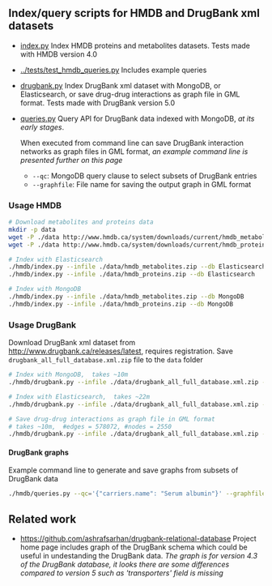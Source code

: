 
## Index/query scripts for HMDB and DrugBank xml datasets

* [index.py](index.py) Index HMDB proteins and metabolites datasets.
  Tests made with HMDB version 4.0

* [../tests/test_hmdb_queries.py](../tests/test_hmdb_queries.py)
  Includes example queries

* [drugbank.py](drugbank.py) Index DrugBank xml dataset with MongoDB,
  or Elasticsearch, or save drug-drug interactions as graph file in GML format.
  Tests made with DrugBank version 5.0

* [queries.py](queries.py) Query API for DrugBank data indexed with MongoDB,
  _at its early stages_.
  
  When executed from command line can save DrugBank
   interaction networks as graph files in GML format, _an example command line
    is presented further on this page_ 
   * `--qc`: MongoDB query clause to select subsets of DrugBank entries
   *  `--graphfile`: File name for saving the output graph in GML format
### Usage HMDB

```bash
# Download metabolites and proteins data
mkdir -p data
wget -P ./data http://www.hmdb.ca/system/downloads/current/hmdb_metabolites.zip
wget -P ./data http://www.hmdb.ca/system/downloads/current/hmdb_proteins.zip

# Index with Elasticsearch
./hmdb/index.py --infile ./data/hmdb_metabolites.zip --db Elasticsearch
./hmdb/index.py --infile ./data/hmdb_proteins.zip --db Elasticsearch

# Index with MongoDB
./hmdb/index.py --infile ./data/hmdb_metabolites.zip --db MongoDB
./hmdb/index.py --infile ./data/hmdb_proteins.zip --db MongoDB
```


### Usage DrugBank

Download DrugBank xml dataset from http://www.drugbank.ca/releases/latest,
requires registration. Save `drugbank_all_full_database.xml.zip` file to the
`data` folder

```bash
# Index with MongoDB,  takes ~10m
./hmdb/drugbank.py --infile ./data/drugbank_all_full_database.xml.zip --db MongoDB

# Index with Elasticsearch,  takes ~22m
./hmdb/drugbank.py --infile ./data/drugbank_all_full_database.xml.zip --db Elasticsearch

# Save drug-drug interactions as graph file in GML format
# takes ~10m,  #edges = 578072, #nodes = 2550
./hmdb/drugbank.py --infile ./data/drugbank_all_full_database.xml.zip --db NetworkX

```

#### DrugBank graphs

Example command line to generate and save graphs from subsets of DrugBank data

```bash
./hmdb/queries.py --qc='{"carriers.name": "Serum albumin"}' --graphfile targets-sa.gml
```

## Related work

* https://github.com/ashrafsarhan/drugbank-relational-database
  Project home page includes graph of the DrugBank schema which could be useful
  in undestanding the DrugBank data. _The graph is for version 4.3 of the
  DrugBank database, it looks there are some differences compared to version 5
  such as 'transporters' field is missing_
